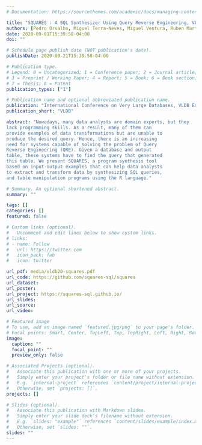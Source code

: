 ```yaml
---
# Documentation: https://sourcethemes.com/academic/docs/managing-content/

title: "SQUARES : A SQL Synthesizer Using Query Reverse Engineering, VLDB 2020"
authors: [Pedro Orvalho, Miguel Terra-Neves, Miguel Ventura, Ruben Martins, Vasco Manquinho]
date: 2020-09-01T15:39:58-04:00
doi: ""

# Schedule page publish date (NOT publication's date).
publishDate: 2020-09-21T15:39:58-04:00

# Publication type.
# Legend: 0 = Uncategorized; 1 = Conference paper; 2 = Journal article;
# 3 = Preprint / Working Paper; 4 = Report; 5 = Book; 6 = Book section;
# 7 = Thesis; 8 = Patent
publication_types: ["1"]

# Publication name and optional abbreviated publication name.
publication: "International Conference on Very Large Databases, VLDB Endowment Inc."
publication_short: "VLDB"

abstract: "Nowadays, many data analysts are domain experts, but they
lack programming skills. As a result, many of them can
provide examples of data transformations but are unable to
produce the desired query. Hence, there is an increasing
need for systems capable of solving the problem of Query
Reverse Engineering (QRE). Given a database and output
table, these systems have to find the query that generated
this table. We present SQUARES, a program synthesis tool
based on input-output examples that can help data analysts
to extract and transform data by synthesizing SQL queries,
and table manipulation programs using the R language."

# Summary. An optional shortened abstract.
summary: ""

tags: []
categories: []
featured: false

# Custom links (optional).
#   Uncomment and edit lines below to show custom links.
# links:
# - name: Follow
#   url: https://twitter.com
#   icon_pack: fab
#   icon: twitter

url_pdf: media/vldb20-squares.pdf
url_code: https://github.com/squares-sql/squares
url_dataset:
url_poster:
url_project: https://squares-sql.github.io/
url_slides:
url_source:
url_video:

# Featured image
# To use, add an image named `featured.jpg/png` to your page's folder. 
# Focal points: Smart, Center, TopLeft, Top, TopRight, Left, Right, BottomLeft, Bottom, BottomRight.
image:
  caption: ""
  focal_point: ""
  preview_only: false

# Associated Projects (optional).
#   Associate this publication with one or more of your projects.
#   Simply enter your project's folder or file name without extension.
#   E.g. `internal-project` references `content/project/internal-project/index.md`.
#   Otherwise, set `projects: []`.
projects: []

# Slides (optional).
#   Associate this publication with Markdown slides.
#   Simply enter your slide deck's filename without extension.
#   E.g. `slides: "example"` references `content/slides/example/index.md`.
#   Otherwise, set `slides: ""`.
slides: ""
---
```

